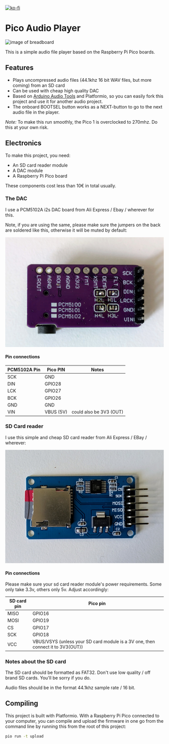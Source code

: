 [![ko-fi](https://ko-fi.com/img/githubbutton_sm.svg)](https://ko-fi.com/X8X6RXV10)

# Pico Audio Player

![image of breadboard](assets/breadboard.jpg) 

This is a simple audio file player based on the Raspberry Pi Pico boards. 

## Features

- Plays uncompressed audio files (44.1khz 16 bit WAV files, but more coming) from an SD card
- Can be used with cheap high quality DAC
- Based on [Arduino Audio Tools](https://github.com/pschatzmann/arduino-audio-tools) and Platformio, so you can easily fork this project and use it for another audio project. 
- The onboard BOOTSEL button works as a NEXT-button to go to the next audio file in the player.

*Note:* To make this run smoothly, the Pico 1 is overclocked to 270mhz. Do this at your own risk. 

## Electronics

To make this project, you need:

- An SD card reader module
- A DAC module
- A Raspberry Pi Pico board

These components cost less than 10€ in total usually.

### The DAC

I use a PCM5102A i2s DAC board from Ali Express / Ebay / wherever for this. 

Note, if you are using the same, please make sure the jumpers on the back are soldered like this, otherwise it will be muted by default:

![image of pcm5102A board](assets/pcm5102A.jpg) 


#### Pin connections

| PCM5102A Pin | Pico PIN     | Notes                   |
| ----------- | ------------ | ----------------------- |
| SCK         | GND          |                         |
| DIN         | GPIO28       |                         |
| LCK         | GPIO27       |                         |
| BCK         | GPIO26       |                         |
| GND         | GND          |                         |
| VIN         | VBUS (5V)    | could also be 3V3 (OUT) |

### SD Card reader

I use this simple and cheap SD card reader from Ali Express / EBay / wherever:

![image of sd card reader board](assets/sdcardreader.jpg) 

#### Pin connections

Please make sure your sd card reader module's power requirements. Some only take 3.3v, others only 5v. Adjust accordingly:

| SD card pin | Pico pin                                                                        |
| ----------- | ------------------------------------------------------------------------------- |
| MISO        | GPIO16                                                                          |
| MOSI        | GPIO19                                                                          |
| CS          | GPIO17                                                                          |
| SCK         | GPIO18                                                                          |
| VCC         | VBUS/VSYS (unless your SD card module is a 3V one, then connect it to 3V3(OUT)) |

### Notes about the SD card

The SD card should be formatted as FAT32. Don't use low quality / off brand SD cards. You'll be sorry if you do.

Audio files should be in the format 44.1khz sample rate / 16 bit.

## Compiling

This project is built with Platformio. With a Raspberry Pi Pico connected to your computer, you can compile and upload the firmware in one go from the command line by running this from the root of this project:

```bash
pio run -t upload
```
